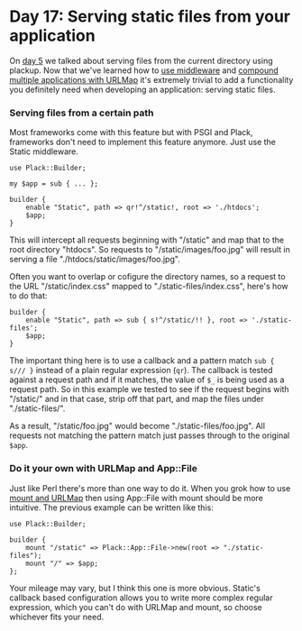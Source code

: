 # Day 17: Serving static files from your application

On [day 5][1] we talked about serving files from the current directory using plackup. Now that we've learned how to [use middleware][2] and [compound multiple applications with URLMap][3] it's extremely trivial to add a functionality you definitely need when developing an application: serving static files.

### Serving files from a certain path

Most frameworks come with this feature but with PSGI and Plack, frameworks don't need to implement this feature anymore. Just use the Static middleware.

```
use Plack::Builder;

my $app = sub { ... };

builder {
    enable "Static", path => qr!^/static!, root => './htdocs';
    $app;
}
```

This will intercept all requests beginning with "/static" and map that to the root directory "htdocs". So requests to "/static/images/foo.jpg" will result in serving a file "./htdocs/static/images/foo.jpg".

Often you want to overlap or cofigure the directory names, so a request to the URL "/static/index.css" mapped to "./static-files/index.css", here's how to do that:

```
builder {
    enable "Static", path => sub { s!^/static/!! }, root => './static-files';
    $app;
}
```

The important thing here is to use a callback and a pattern match `sub { s/// }` instead of a plain regular expression (`qr`). The callback is tested against a request path and if it matches, the value of `$_` is being used as a request path. So in this example we tested to see if the request begins with "/static/" and in that case, strip off that part, and map the files under "./static-files/".

As a result, "/static/foo.jpg" would become "./static-files/foo.jpg". All requests not matching the pattern match just passes through to the original `$app`.

### Do it your own with URLMap and App::File

Just like Perl there's more than one way to do it. When you grok how to use [mount and URLMap][4] then using App::File with mount should be more intuitive. The previous example can be written like this:

```
use Plack::Builder;

builder {
    mount "/static" => Plack::App::File->new(root => "./static-files");
    mount "/" => $app;
};
```

Your mileage may vary, but I think this one is more obvious. Static's callback based configuration allows you to write more complex regular expression, which you can't do with URLMap and mount, so choose whichever fits your need.

  [1]: http://advent.plackperl.org/2009/12/day-5-run-a-static-file-web-server-with-plack.html
  [2]: http://advent.plackperl.org/2009/12/day-10-using-plack-middleware.html
  [3]: http://advent.plackperl.org/2009/12/day-12-maps-multiple-apps-with-mount-and-urlmap.html
  [4]: http://advent.plackperl.org/2009/12/day-12-maps-multiple-apps-with-mount-and-urlmap.html